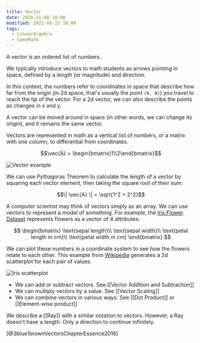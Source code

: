 ```yaml
---
title: Vector
date: 2020-11-08 18:00
modified: 2021-08-22 16:00
tags: 
  - LinearAlgebra 
  - GameMath
---
```


A vector is an ordered list of numbers.

We typically introduce vectors to math students as arrows pointing in space, defined by a length (or magnitude) and direction.

In this context, the numbers refer to coordinates in space that describe how far from the origin (in 2d space, that's usually the point `(0, 0)`) you travel to reach the tip of the vector. For a 2d vector, we can also describe the points as changes in x and y.

A vector can be moved around in space (in other words, we can change its origin), and it remains the same vector.

Vectors are represented in math as a vertical list of numbers, or a matrix with one column, to differential from coordinates.

$$\vec{A} = \begin{bmatrix}1\\2\end{bmatrix}$$

![Vector example](/_media/vector.png)

We can use Pythagoras Theorem to calculate the length of a vector by squaring each vector element, then taking the square root of their sum:

$$\| \vec{A} \| = \sqrt{1^2 + 2^2}$$

A computer scientist may think of vectors simply as an array. We can use vectors to represent a model of something. For example, the [Iris Flower Dataset](https://archive.ics.uci.edu/ml/datasets/iris) represents flowers as a vector of 4 attributes:

$$
\begin{bmatrix}
\text{sepal length}\\
\text{sepal width}\\
\text{petal length in cm}\\
\text{petal width in cm}
\end{bmatrix}
$$

We can plot these numbers in a coordinate system to see how the flowers relate to each other. This example from [Wikipedia](https://commons.wikimedia.org/wiki/File:Iris_dataset_scatterplot.svg) generates a 2d scatterplot for each pair of values.

![Iris scatterplot](/_media/iris-scatterplot.png)

* We can add or subtract vectors. See [[Vector Addition and Subtraction]]
* We can multiply vectors by a value. See [[Vector Scaling]]
* We can combine vectors in various ways. See [[Dot Product]] or [[Element-wise product]]

We describe a [[Ray]] with a similar notation to vectors. However, a Ray doesn't have a length. Only a direction to continue infinitely.

[@3blue1brownVectorsChapterEssence2016]